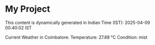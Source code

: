 # My Project

This content is dynamically generated in Indian Time (IST): 2025-04-09 00:40:02 IST


Current Weather in Coimbatore:
Temperature: 27.88 °C
Condition: mist
